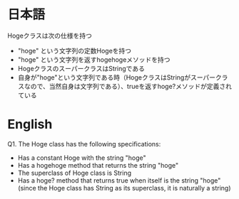 # 日本語

Hogeクラスは次の仕様を持つ

- "hoge" という文字列の定数Hogeを持つ
- "hoge" という文字列を返すhogehogeメソッドを持つ
- HogeクラスのスーパークラスはStringである
- 自身が"hoge"という文字列である時（HogeクラスはStringがスーパークラスなので、当然自身は文字列である）、trueを返すhoge?メソッドが定義されている

# English

Q1.
The Hoge class has the following specifications:
- Has a constant Hoge with the string "hoge"
- Has a hogehoge method that returns the string "hoge"
- The superclass of Hoge class is String
- Has a hoge? method that returns true when itself is the string "hoge" (since the Hoge class has String as its superclass, it is naturally a string)
